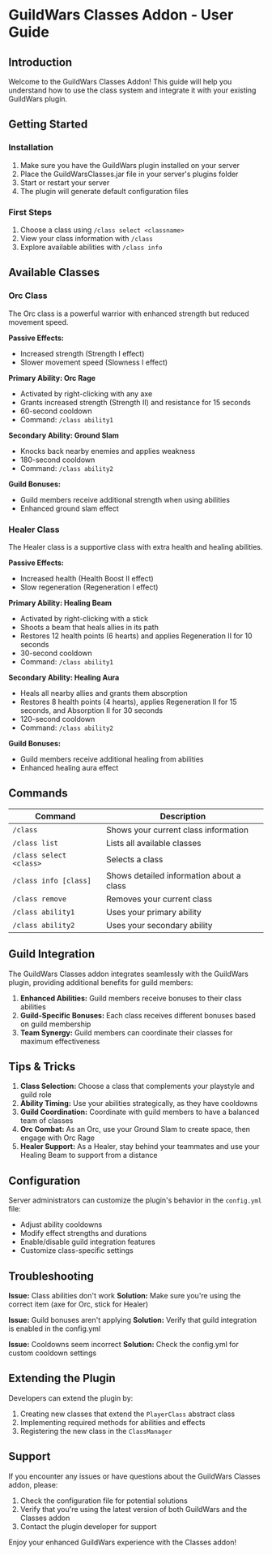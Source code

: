 # GuildWars Classes Addon - User Guide

## Introduction

Welcome to the GuildWars Classes Addon! This guide will help you understand how to use the class system and integrate it with your existing GuildWars plugin.

## Getting Started

### Installation

1. Make sure you have the GuildWars plugin installed on your server
2. Place the GuildWarsClasses.jar file in your server's plugins folder
3. Start or restart your server
4. The plugin will generate default configuration files

### First Steps

1. Choose a class using `/class select <classname>`
2. View your class information with `/class`
3. Explore available abilities with `/class info`

## Available Classes

### Orc Class

The Orc class is a powerful warrior with enhanced strength but reduced movement speed.

**Passive Effects:**
- Increased strength (Strength I effect)
- Slower movement speed (Slowness I effect)

**Primary Ability: Orc Rage**
- Activated by right-clicking with any axe
- Grants increased strength (Strength II) and resistance for 15 seconds
- 60-second cooldown
- Command: `/class ability1`

**Secondary Ability: Ground Slam**
- Knocks back nearby enemies and applies weakness
- 180-second cooldown
- Command: `/class ability2`

**Guild Bonuses:**
- Guild members receive additional strength when using abilities
- Enhanced ground slam effect

### Healer Class

The Healer class is a supportive class with extra health and healing abilities.

**Passive Effects:**
- Increased health (Health Boost II effect)
- Slow regeneration (Regeneration I effect)

**Primary Ability: Healing Beam**
- Activated by right-clicking with a stick
- Shoots a beam that heals allies in its path
- Restores 12 health points (6 hearts) and applies Regeneration II for 10 seconds
- 30-second cooldown
- Command: `/class ability1`

**Secondary Ability: Healing Aura**
- Heals all nearby allies and grants them absorption
- Restores 8 health points (4 hearts), applies Regeneration II for 15 seconds, and Absorption II for 30 seconds
- 120-second cooldown
- Command: `/class ability2`

**Guild Bonuses:**
- Guild members receive additional healing from abilities
- Enhanced healing aura effect

## Commands

| Command | Description |
|---------|-------------|
| `/class` | Shows your current class information |
| `/class list` | Lists all available classes |
| `/class select <class>` | Selects a class |
| `/class info [class]` | Shows detailed information about a class |
| `/class remove` | Removes your current class |
| `/class ability1` | Uses your primary ability |
| `/class ability2` | Uses your secondary ability |

## Guild Integration

The GuildWars Classes addon integrates seamlessly with the GuildWars plugin, providing additional benefits for guild members:

1. **Enhanced Abilities:** Guild members receive bonuses to their class abilities
2. **Guild-Specific Bonuses:** Each class receives different bonuses based on guild membership
3. **Team Synergy:** Guild members can coordinate their classes for maximum effectiveness

## Tips & Tricks

1. **Class Selection:** Choose a class that complements your playstyle and guild role
2. **Ability Timing:** Use your abilities strategically, as they have cooldowns
3. **Guild Coordination:** Coordinate with guild members to have a balanced team of classes
4. **Orc Combat:** As an Orc, use your Ground Slam to create space, then engage with Orc Rage
5. **Healer Support:** As a Healer, stay behind your teammates and use your Healing Beam to support from a distance

## Configuration

Server administrators can customize the plugin's behavior in the `config.yml` file:

- Adjust ability cooldowns
- Modify effect strengths and durations
- Enable/disable guild integration features
- Customize class-specific settings

## Troubleshooting

**Issue:** Class abilities don't work
**Solution:** Make sure you're using the correct item (axe for Orc, stick for Healer)

**Issue:** Guild bonuses aren't applying
**Solution:** Verify that guild integration is enabled in the config.yml

**Issue:** Cooldowns seem incorrect
**Solution:** Check the config.yml for custom cooldown settings

## Extending the Plugin

Developers can extend the plugin by:

1. Creating new classes that extend the `PlayerClass` abstract class
2. Implementing required methods for abilities and effects
3. Registering the new class in the `ClassManager`

## Support

If you encounter any issues or have questions about the GuildWars Classes addon, please:

1. Check the configuration file for potential solutions
2. Verify that you're using the latest version of both GuildWars and the Classes addon
3. Contact the plugin developer for support

Enjoy your enhanced GuildWars experience with the Classes addon!
